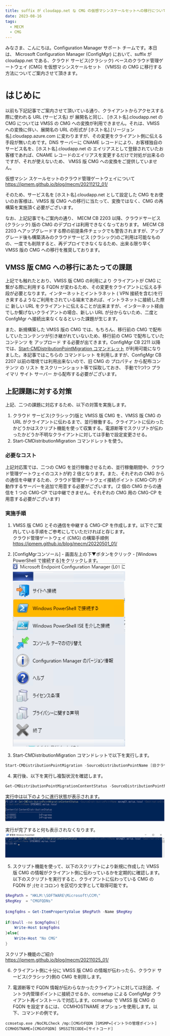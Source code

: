 ```yaml
---
title: suffix が cloudapp.net な CMG の仮想マシンスケールセットへの移行について
date: 2023-08-16
tags:
  - MECM
  - CMG
---
```


みなさま、こんにちは。Configuration Manager サポート チームです。本日は、 Microsoft Configuration Manager (ConfigMgr) において、suffix が cloudapp.net である、クラウド サービス(クラシック) ベースのクラウド管理ゲートウェイ (CMG) を仮想マシンスケールセット （VMSS) の CMG に移行する方法についてご案内させて頂きます。

# はじめに

以前も下記記事でご案内させて頂いている通り、クライアントからアクセスする際に使われる URL (サービス名) が 展開名と同じ、 [ホスト名].cloudapp.net の CMG については VMSS の CMG への変換が利用できません。それは、VMSS への変換に伴い、展開名の URL の形式が [ホスト名].[リージョン名].cloudapp.azure.com に変わりますが、その変更をクライアント側に伝える手段が無いためです。DNS サーバーに CNAME レコードにより、お客様独自の サービス名を、[ホスト名].cloudapp.net の エイリアスとして登録されていたお客様であれば、CNAME レコードのエイリアスを変更するだけで対処が出来るのですが、それが使えないため、 VMSS 版 CMG への変換をご提供していません。

仮想マシン スケールセットのクラウド管理ゲートウェイについて  
https://jpmem.github.io/blog/mecm/20211212_01/  

そのため、サービス名を [ホスト名].cloudapp.net として設定した CMG をお使いのお客様は、VMSS 版 CMG への移行に当たって、変換ではなく、CMG の再構築を実施頂く必要がございます。

なお、上記記事でもご案内の通り、 MECM CB 2203 以降、クラウドサービス (クラシック) 版の CMG のデプロイは利用できなくなっております。 MECM CB 2203 へアップグレードする際の前提条件チェックでも警告されますが、アップグレード後も構築済みのクラウドサービス (クラシック)のご利用は可能なものの、一度でも削除すると、再デプロイできなくなるため、出来る限り早く VMSS 版の CMG への移行を推奨しております。

## VMSS 版 CMG への移行にあたっての課題

上記でも触れたとおり、VMSS 版 CMG の利用により クライアントが CMG に繋がる際に利用する FQDN が変わるため、その変更をクライアントに伝える手段が必要となります。インターネットとイントラネット ( VPN 接続を含む)を行き来するようなご利用をされている端末であれば、イントラネットに接続した際に 新しい URL をクライアントに伝えることが出来ますが、インターネット経由でしか繋げないクライアントの場合、新しい URL が分からないため、二度と ConfgMgr へ接続出来なくなるといった課題が生じます。

また、新規構築した VMSS 版の CMG では、もちろん、移行前の CMG で配布していたコンテンツが引き継がれていないため、移行前の CMG で配布していた コンテンツ を アップロード する必要が出てきます。ConfigMgr CB 2211 以降では、[Start-CMDistributionPointMigration コマンドレット](https://learn.microsoft.com/ja-jp/mem/configmgr/core/servers/deploy/configure/deploy-and-manage-content#start-cmdistributionpointmigration) が利用可能になりました。本記事ではこちらの コマンドレット を利用しますが、ConfigMgr CB 2207 以前の環境では利用出来ないので、旧 CMG の プロパティ から配布コンテンツ の リスト をスクリーンショット等で採取しておき、 手動で1つ1つ プライマリ サイト サーバー から配布する必要がございます。

## 上記課題に対する対策

上記、二つの課題に対応するため、以下の対策を実施します。

1. クラウド サービス(クラシック)版と VMSS 版 CMG を、VMSS 版 CMG の URL がクライアントに伝わるまで、並行稼働する。クライアントに伝わったかどうかはスクリプト機能を使って収集する。電源断等でスクリプトが伝わったかどうか不明なクライアントに対しては手動で設定変更させる。
2. Start-CMDistributionMigration コマンドレットを使う。

### 必要なコスト

上記対応策では、二つの CMG を並行稼働させるため、並行稼働期間中、クラウド管理ゲートウェイのコストが約 2 倍となります。また、それぞれの CMG からの通信を中継するため、クラウド管理ゲートウェイ接続ポイント (CMG-CP) が動作するサーバーを追加で用意する必要がございます。（2 個の CMG からの通信を 1 つの CMG-CP では中継できません。それぞれの CMG 用の CMG-CP を用意する必要がございます)

### 実施手順

1. VMSS 版 CMG とその通信を中継する CMG-CP を作成します。以下でご案内している手順をご参考にしていただければと存じます。  
クラウド管理ゲートウェイ (CMG) の構築手順例  
https://jpmem.github.io/blog/mecm/20220501_01/  

2. [ConfigMgrコンソール] - 画面左上の下▼ボタンをクリック - [Windows PowerShell で接続する]をクリックします。
![](./20230816_01/20230816_01_03.png)

3. Start-CMDistributionMigration コマンドレットで以下を実行します。

```ps1
Start-CMDistributionPointMigration -SourceDistributionPointName [旧クラウド管理ゲートウェイのFQDN] -DestinationDistributionPointName [新クラウド管理ゲートウェイのFQDN]
```

4. 実行後、以下を実行し複製状況を確認します。
```ps1
Get-CMDistributionPointMigrationContentStatus -SourceDistributionPointName [旧クラウド管理ゲートウェイのFQDN] -DestinationDistributionPointName [新クラウド管理ゲートウェイのFQDN]
```

実行中は以下のように進行状態が表示されます。
![](./20230816_01/20230816_01_01.png)


実行が完了すると何も表示されなくなります。
![](./20230816_01/20230816_01_02.png)


5. スクリプト機能を使って、以下のスクリプトにより新規に作成した VMSS 版 CMG の情報がクライアント側に伝わっているかを定期的に確認します。以下のスクリプトを実行すると、クライアントに伝わっている CMG の FQDN が ;(セミコロン) を区切り文字として取得可能です。

```ps1
$RegPath = "HKLM:\SOFTWARE\Microsoft\CCM\"
$RegKey  = "CMGFQDNs"

$cmgfqdns = Get-ItemPropertyValue $RegPath -Name $RegKey

if($null -ne $cmgfqdns){
    Write-Host $cmgfqdns
}else{
    Write-Host "No CMG"
}
```

スクリプト機能のご紹介  
https://jpmem.github.io/blog/mecm/20211025_01/  


6. クライアント側に十分に VMSS 版 CMG の情報が伝わったら、クラウド サービス(クラシック)側の CMG を削除します。
   
7. 電源断等で FQDN 情報が伝わらなかったクライアントに対しては別途、イントラ内管理ポイントに接続させるか、ccmsetup による ConfigMgr クライアント再インストールで対応します。ccmsetup で VMSS 版 CMG の FQDN を設定するには、 CCMHOSTNAME オプションを使用します。以下、コマンドの例です。

```
ccmsetup.exe /NoCRLCheck /mp:[CMGのFQDN ]SMSMP=[イントラの管理ポイント] CCMHOSTNAME=[CMGのFQDN] SMSSITECODE=[サイトコード]
```

